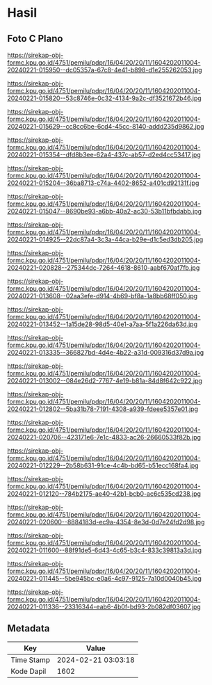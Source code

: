 # Hasil

## Foto C Plano

https://sirekap-obj-formc.kpu.go.id/4751/pemilu/pdpr/16/04/20/20/11/1604202011004-20240221-015950--dc05357a-67c8-4e41-b898-d1e255262053.jpg

https://sirekap-obj-formc.kpu.go.id/4751/pemilu/pdpr/16/04/20/20/11/1604202011004-20240221-015820--53c8746e-0c32-4134-9a2c-df3521672b46.jpg

https://sirekap-obj-formc.kpu.go.id/4751/pemilu/pdpr/16/04/20/20/11/1604202011004-20240221-015629--cc8cc6be-6cd4-45cc-8140-addd235d9862.jpg

https://sirekap-obj-formc.kpu.go.id/4751/pemilu/pdpr/16/04/20/20/11/1604202011004-20240221-015354--dfd8b3ee-62a4-437c-ab57-d2ed4cc53417.jpg

https://sirekap-obj-formc.kpu.go.id/4751/pemilu/pdpr/16/04/20/20/11/1604202011004-20240221-015204--36ba8713-c74a-4402-8652-a401cd92131f.jpg

https://sirekap-obj-formc.kpu.go.id/4751/pemilu/pdpr/16/04/20/20/11/1604202011004-20240221-015047--8690be93-a6bb-40a2-ac30-53b11bfbdabb.jpg

https://sirekap-obj-formc.kpu.go.id/4751/pemilu/pdpr/16/04/20/20/11/1604202011004-20240221-014925--22dc87a4-3c3a-44ca-b29e-d1c5ed3db205.jpg

https://sirekap-obj-formc.kpu.go.id/4751/pemilu/pdpr/16/04/20/20/11/1604202011004-20240221-020828--275344dc-7264-4618-8610-aabf670af7fb.jpg

https://sirekap-obj-formc.kpu.go.id/4751/pemilu/pdpr/16/04/20/20/11/1604202011004-20240221-013608--02aa3efe-d914-4b69-bf8a-1a8bb68ff050.jpg

https://sirekap-obj-formc.kpu.go.id/4751/pemilu/pdpr/16/04/20/20/11/1604202011004-20240221-013452--1a15de28-98d5-40e1-a7aa-5f1a226da63d.jpg

https://sirekap-obj-formc.kpu.go.id/4751/pemilu/pdpr/16/04/20/20/11/1604202011004-20240221-013335--366827bd-4d4e-4b22-a31d-009316d37d9a.jpg

https://sirekap-obj-formc.kpu.go.id/4751/pemilu/pdpr/16/04/20/20/11/1604202011004-20240221-013002--084e26d2-7767-4e19-b81a-84d8f642c922.jpg

https://sirekap-obj-formc.kpu.go.id/4751/pemilu/pdpr/16/04/20/20/11/1604202011004-20240221-012802--5ba31b78-7191-4308-a939-fdeee5357e01.jpg

https://sirekap-obj-formc.kpu.go.id/4751/pemilu/pdpr/16/04/20/20/11/1604202011004-20240221-020706--423171e6-7e1c-4833-ac26-26660533f82b.jpg

https://sirekap-obj-formc.kpu.go.id/4751/pemilu/pdpr/16/04/20/20/11/1604202011004-20240221-012229--2b58b631-91ce-4c4b-bd65-b51ecc168fa4.jpg

https://sirekap-obj-formc.kpu.go.id/4751/pemilu/pdpr/16/04/20/20/11/1604202011004-20240221-012120--784b2175-ae40-42b1-bcb0-ac6c535cd238.jpg

https://sirekap-obj-formc.kpu.go.id/4751/pemilu/pdpr/16/04/20/20/11/1604202011004-20240221-020600--8884183d-ec9a-4354-8e3d-0d7e24fd2d98.jpg

https://sirekap-obj-formc.kpu.go.id/4751/pemilu/pdpr/16/04/20/20/11/1604202011004-20240221-011600--88f91de5-6d43-4c65-b3c4-833c39813a3d.jpg

https://sirekap-obj-formc.kpu.go.id/4751/pemilu/pdpr/16/04/20/20/11/1604202011004-20240221-011445--5be945bc-e0a6-4c97-9125-7a10d0040b45.jpg

https://sirekap-obj-formc.kpu.go.id/4751/pemilu/pdpr/16/04/20/20/11/1604202011004-20240221-011336--23316344-eab6-4b0f-bd93-2b082df03607.jpg


## Metadata

| Key        | Value               |
| ---------- | ------------------- |
| Time Stamp | 2024-02-21 03:03:18 |
| Kode Dapil | 1602                |



